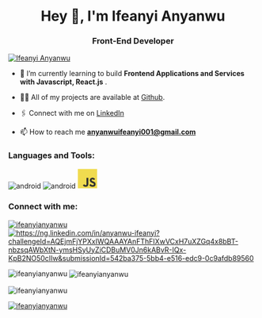 <h1 align="center">Hey  👋, I'm Ifeanyi Anyanwu</h1>
<h3 align="center"> Front-End Developer </h3>

<!-- <p align="left"> <img src="https://komarev.com/ghpvc/?username=davidekete&label=Profile&theme=onedark%20views&color=0e75b6&style=flat" alt="davidekete" /> </p> -->


<p align="left"> <a href="https://twitter.com/delgo__" target="blank"><img src="https://img.shields.io/twitter/follow/delgo__?logo=twitter&style=for-the-badge" alt="Ifeanyi Anyanwu" /></a> </p>


- 🌱 I’m currently learning to build **Frontend Applications and Services with Javascript, React.js** .

- 👨‍💻 All of my projects are available at [Github](https://github.com/ifeanyianyanwu).

- 🖇 Connect with me on [LinkedIn](https://www.linkedin.com/in/anyanwu-ifeanyi)

- 📫 How to reach me **anyanwuifeanyi001@gmail.com**




<h3 align="left">Languages and Tools:</h3>


<img src="https://www.svgrepo.com/download/134149/css.svg" alt="android" width="40" height="40"/> 
<img src="https://upload.wikimedia.org/wikipedia/commons/6/61/HTML5_logo_and_wordmark.svg" alt="android" width="40" height="40"/> 
<img src="https://raw.githubusercontent.com/devicons/devicon/2ae2a900d2f041da66e950e4d48052658d850630/icons/javascript/javascript-original.svg" alt="android" width="40" height="40"/> 


<h3 align="left">Connect with me:</h3>
<p align="left">
<a href="https://twitter.com/delgo__" target="blank"><img align="center" src="https://raw.githubusercontent.com/rahuldkjain/github-profile-readme-generator/master/src/images/icons/Social/twitter.svg" alt="ifeanyianyanwu" height="30" width="40" /></a>
<a href="https://www.linkedin.com/in/anyanwu-ifeanyi" target="blank"><img align="center" src="https://raw.githubusercontent.com/rahuldkjain/github-profile-readme-generator/master/src/images/icons/Social/linked-in-alt.svg" alt="https://ng.linkedin.com/in/anyanwu-ifeanyi?challengeId=AQEjmFjYPXxIWQAAAYAnFThFIXwVCxH7uXZGq4x8bBT-nbzsqAWbXtN-ymsHSyUyZiCDBuMV0Jn6kABvR-IQx-KpB2NO50cIIw&submissionId=542ba375-5bb4-e516-edc9-0c9afdb89560" height="30" width="40" /></a>




<p><img align="left" src="https://github-readme-stats.vercel.app/api/top-langs?username=ifeanyianyanwu&show_icons=true&locale=en&layout=compact&theme=onedark" alt="ifeanyianyanwu" /></p>

<p>&nbsp;<img align="center" src="https://github-readme-stats.vercel.app/api?username=ifeanyianyanwu&show_icons=true&locale=en&theme=onedark" alt="ifeanyianyanwu" /></p>

<p><img align="center" src="https://github-readme-streak-stats.herokuapp.com/?user=ifeanyianyanwu&&theme=onedark" alt="ifeanyianyanwu" /></p>

<p align="left"> <a href="https://github.com/ryo-ma/github-profile-trophy"><img src="https://github-profile-trophy.vercel.app/?username=ifeanyianyanwu&theme=onedark" alt="ifeanyianyanwu" /></a> </p>
